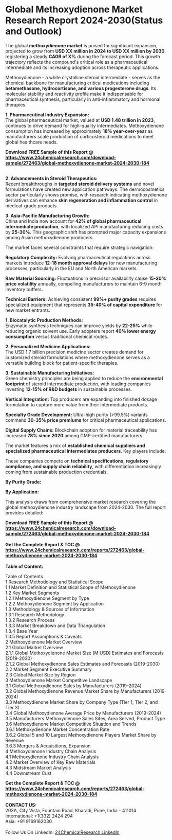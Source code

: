 <h1>Global Methoxydienone Market Research Report 2024-2030(Status and Outlook)</h1><p>The global <strong>methoxydienone market</strong> is poised for significant expansion, projected to grow from <strong>USD XX million in 2024 to USD XX million by 2030</strong>, registering a steady <strong>CAGR of X%</strong> during the forecast period. This growth trajectory reflects the compound's critical role as a pharmaceutical intermediate and its increasing adoption across therapeutic applications.</p><p>Methoxydienone - a white crystalline steroid intermediate - serves as the chemical backbone for manufacturing critical medications including <strong>betamethasone, hydrocortisone, and various progesterone drugs</strong>. Its molecular stability and reactivity profile make it indispensable for pharmaceutical synthesis, particularly in anti-inflammatory and hormonal therapies.</p><p><strong>1. Pharmaceutical Industry Expansion:</strong><br>
The global pharmaceutical market, valued at <strong>USD 1.48 trillion in 2023</strong>, continues to drive demand for high-quality intermediates. Methoxydienone consumption has increased by approximately <strong>18% year-over-year</strong> as manufacturers scale production of corticosteroid medications to meet global healthcare needs.</p><div><b>Download FREE Sample of this Report @ 
            <a href="https://www.24chemicalresearch.com/download-sample/272463/global-methoxydienone-market-2024-2030-184">
            https://www.24chemicalresearch.com/download-sample/272463/global-methoxydienone-market-2024-2030-184</a></b></div><br><p><strong>2. Advancements in Steroid Therapeutics:</strong><br>
Recent breakthroughs in <strong>targeted steroid delivery systems</strong> and novel formulations have created new application pathways. The dermocosmetics sector particularly shows promise, with research indicating methoxydienone derivatives can enhance <strong>skin regeneration and inflammation control</strong> in medical-grade products.</p><p><strong>3. Asia-Pacific Manufacturing Growth:</strong><br>
China and India now account for <strong>42% of global pharmaceutical intermediate production</strong>, with localized API manufacturing reducing costs by <strong>25-30%</strong>. This geographic shift has prompted major capacity expansions among Asian methoxydienone producers.</p><p>The market faces several constraints that require strategic navigation:</p><p><strong>Regulatory Complexity:</strong> Evolving pharmaceutical regulations across markets introduce <strong>12-18 month approval delays</strong> for new manufacturing processes, particularly in the EU and North American markets.</p><p><strong>Raw Material Sourcing:</strong> Fluctuations in precursor availability cause <strong>15-20% price volatility</strong> annually, compelling manufacturers to maintain 6-9 month inventory buffers.</p><p><strong>Technical Barriers:</strong> Achieving consistent <strong>99%+ purity grades</strong> requires specialized equipment that represents <strong>35-40% of capital expenditure</strong> for new market entrants.</p><p><strong>1. Biocatalytic Production Methods:</strong><br>
Enzymatic synthesis techniques can improve yields by <strong>22-25%</strong> while reducing organic solvent use. Early adopters report <strong>40% lower energy consumption</strong> versus traditional chemical routes.</p><p><strong>2. Personalized Medicine Applications:</strong><br>
The USD 1.7 billion precision medicine sector creates demand for customized steroid formulations where methoxydienone serves as a versatile building block for patient-specific therapies.</p><p><strong>3. Sustainable Manufacturing Initiatives:</strong><br>
Green chemistry principles are being applied to reduce the <strong>environmental footprint</strong> of steroid intermediate production, with leading companies investing <strong>12-15% of R&amp;D budgets</strong> in sustainable processes.</p><p><strong>Vertical Integration:</strong> Top producers are expanding into finished dosage formulation to capture more value from their intermediate products.</p><p><strong>Specialty Grade Development:</strong> Ultra-high purity (&gt;99.5%) variants command <strong>30-35% price premiums</strong> for critical pharmaceutical applications.</p><p><strong>Digital Supply Chains:</strong> Blockchain adoption for material traceability has increased <strong>78% since 2020</strong> among GMP-certified manufacturers.</p><p>The market features a mix of <strong>established chemical suppliers and specialized pharmaceutical intermediates producers</strong>. Key players include:</p><p>These companies compete on <strong>technical specifications, regulatory compliance, and supply chain reliability</strong>, with differentiation increasingly coming from sustainable production credentials.</p><p><strong>By Purity Grade:</strong></p><p><strong>By Application:</strong></p><p>This analysis draws from comprehensive market research covering the global methoxydienone industry landscape from 2024-2030. The full report provides detailed:</p><div><b>Download FREE Sample of this Report @ 
            <a href="https://www.24chemicalresearch.com/download-sample/272463/global-methoxydienone-market-2024-2030-184">
            https://www.24chemicalresearch.com/download-sample/272463/global-methoxydienone-market-2024-2030-184</a></b></div><br><div><b>Get the Complete Report & TOC @ 
            <a href="https://www.24chemicalresearch.com/reports/272463/global-methoxydienone-market-2024-2030-184">
            https://www.24chemicalresearch.com/reports/272463/global-methoxydienone-market-2024-2030-184</a></b></div><br>
            <b>Table of Content:</b><p>Table of Contents<br />
1 Research Methodology and Statistical Scope<br />
1.1 Market Definition and Statistical Scope of Methoxydienone<br />
1.2 Key Market Segments<br />
1.2.1 Methoxydienone Segment by Type<br />
1.2.2 Methoxydienone Segment by Application<br />
1.3 Methodology & Sources of Information<br />
1.3.1 Research Methodology<br />
1.3.2 Research Process<br />
1.3.3 Market Breakdown and Data Triangulation<br />
1.3.4 Base Year<br />
1.3.5 Report Assumptions & Caveats<br />
2 Methoxydienone Market Overview<br />
2.1 Global Market Overview<br />
2.1.1 Global Methoxydienone Market Size (M USD) Estimates and Forecasts (2019-2030)<br />
2.1.2 Global Methoxydienone Sales Estimates and Forecasts (2019-2030)<br />
2.2 Market Segment Executive Summary<br />
2.3 Global Market Size by Region<br />
3 Methoxydienone Market Competitive Landscape<br />
3.1 Global Methoxydienone Sales by Manufacturers (2019-2024)<br />
3.2 Global Methoxydienone Revenue Market Share by Manufacturers (2019-2024)<br />
3.3 Methoxydienone Market Share by Company Type (Tier 1, Tier 2, and Tier 3)<br />
3.4 Global Methoxydienone Average Price by Manufacturers (2019-2024)<br />
3.5 Manufacturers Methoxydienone Sales Sites, Area Served, Product Type<br />
3.6 Methoxydienone Market Competitive Situation and Trends<br />
3.6.1 Methoxydienone Market Concentration Rate<br />
3.6.2 Global 5 and 10 Largest Methoxydienone Players Market Share by Revenue<br />
3.6.3 Mergers & Acquisitions, Expansion<br />
4 Methoxydienone Industry Chain Analysis<br />
4.1 Methoxydienone Industry Chain Analysis<br />
4.2 Market Overview of Key Raw Materials<br />
4.3 Midstream Market Analysis<br />
4.4 Downstream Cust</p><div><b>Get the Complete Report & TOC @ 
            <a href="https://www.24chemicalresearch.com/reports/272463/global-methoxydienone-market-2024-2030-184">
            https://www.24chemicalresearch.com/reports/272463/global-methoxydienone-market-2024-2030-184</a></b></div><br><b>CONTACT US:</b><br>
            203A, City Vista, Fountain Road, Kharadi, Pune, India - 411014<br>
            International: +1(332) 2424 294<br>
            Asia: +91 9169162030 <br><br>
            Follow Us On LinkedIn: <a href="https://www.linkedin.com/company/24chemicalresearch/">24ChemicalResearch LinkedIn</a>